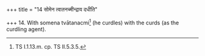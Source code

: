 +++
title = "14 सोमेन त्वातनच्मीन्द्राय दधीति"

+++
14. With somena tvātanacmi[^1] (he curdles) with the curds (as the curdling agent).  

[^1]: TS I.1.13.m. cp. TS II.5.3.5.  
